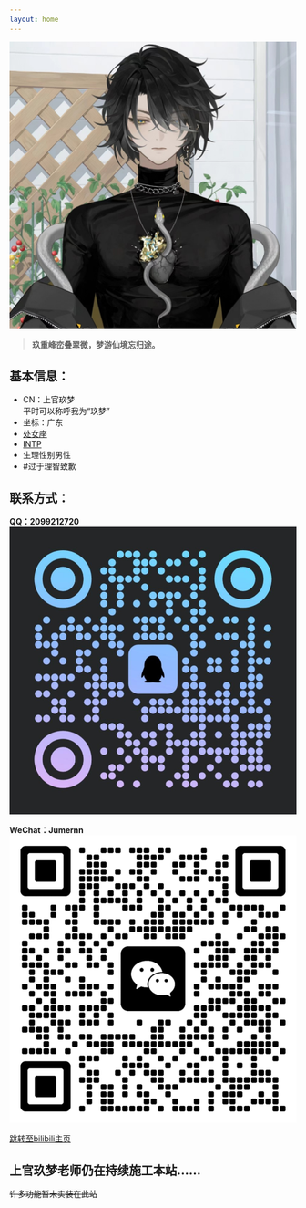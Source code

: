 ```yaml
---
layout: home
---
```


![Avatar](images/avatar.jpg)

>**玖重峰峦叠翠微，梦游仙境忘归途。**

## 基本信息：
- CN：上官玖梦  
  平时可以称呼我为“玖梦”
- 坐标：广东
- [处女座](https://baike.baidu.com/item/%E5%A4%84%E5%A5%B3%E5%BA%A7/2859614)
- [INTP](https://www.16personalities.com/ch/intp-%E4%BA%BA%E6%A0%BC)
- 生理性别男性
- #过于理智致歉

## 联系方式：

**QQ：2099212720**
![QQ QRCode](images/QQ-QRCode.jpg)

**WeChat：Jumernn**
![WeChat QRCode](images/WeChat-QRCode.png)

[跳转至bilibili主页](https://space.bilibili.com/353199743)

## 上官玖梦老师仍在持续施工本站……
~~许多功能暂未实装在此站~~